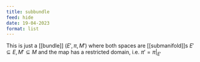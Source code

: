 ```yaml
---
title: subbundle
feed: hide
date: 19-04-2023
format: list
---
```



This is just a [[bundle]] $(E', \pi, M')$ where both spaces are [[submanifold]]s $E'\subseteq E, M'\subseteq M$ and the map has a restricted domain, i.e. $\pi' = \pi|_{E'}$